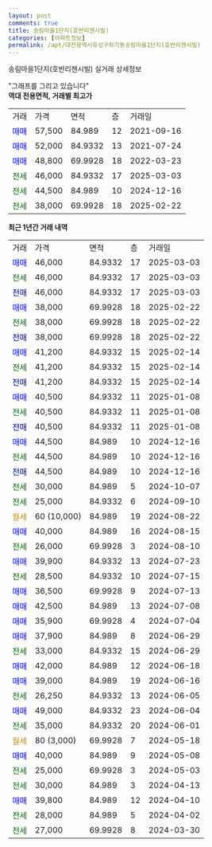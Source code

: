 ```yaml
---
layout: post
comments: true
title: 송림마을1단지(호반리젠시빌)
categories: [아파트정보]
permalink: /apt/대전광역시유성구하기동송림마을1단지(호반리젠시빌)
---
```


송림마을1단지(호반리젠시빌) 실거래 상세정보

<script type="text/javascript">
  google.charts.load('current', {'packages':['line', 'corechart']});
  google.charts.setOnLoadCallback(drawChart);

  function drawChart() {
    var data = new google.visualization.DataTable();
    data.addColumn('date', '거래일');
    data.addColumn('number', "매매");
    data.addColumn('number', "전세");
    data.addColumn('number', "전매");

    data.addRows([[new Date(Date.parse("2025-03-03")), 46000, null, null], [new Date(Date.parse("2025-03-03")), null, 46000, null], [new Date(Date.parse("2025-03-03")), null, null, 46000], [new Date(Date.parse("2025-02-22")), 38000, null, null], [new Date(Date.parse("2025-02-22")), null, 38000, null], [new Date(Date.parse("2025-02-22")), null, null, 38000], [new Date(Date.parse("2025-02-14")), 41200, null, null], [new Date(Date.parse("2025-02-14")), null, 41200, null], [new Date(Date.parse("2025-02-14")), null, null, 41200], [new Date(Date.parse("2025-01-08")), 40500, null, null], [new Date(Date.parse("2025-01-08")), null, 40500, null], [new Date(Date.parse("2025-01-08")), null, null, 40500], [new Date(Date.parse("2024-12-16")), 44500, null, null], [new Date(Date.parse("2024-12-16")), null, 44500, null], [new Date(Date.parse("2024-12-16")), null, null, 44500], [new Date(Date.parse("2024-10-07")), null, 30000, null], [new Date(Date.parse("2024-09-10")), null, 25000, null], [new Date(Date.parse("2024-08-22")), null, null, null], [new Date(Date.parse("2024-08-15")), 40000, null, null], [new Date(Date.parse("2024-08-10")), null, 26000, null], [new Date(Date.parse("2024-07-23")), 39900, null, null], [new Date(Date.parse("2024-07-15")), null, 28500, null], [new Date(Date.parse("2024-07-13")), 36500, null, null], [new Date(Date.parse("2024-07-08")), 42500, null, null], [new Date(Date.parse("2024-07-04")), 35900, null, null], [new Date(Date.parse("2024-06-29")), 37900, null, null], [new Date(Date.parse("2024-06-29")), null, 33000, null], [new Date(Date.parse("2024-06-18")), 42000, null, null], [new Date(Date.parse("2024-06-16")), 39000, null, null], [new Date(Date.parse("2024-06-05")), null, 26250, null], [new Date(Date.parse("2024-06-04")), 49000, null, null], [new Date(Date.parse("2024-06-01")), null, 35000, null], [new Date(Date.parse("2024-05-18")), null, null, null], [new Date(Date.parse("2024-05-08")), 40000, null, null], [new Date(Date.parse("2024-05-03")), null, 25000, null], [new Date(Date.parse("2024-04-13")), null, 30000, null], [new Date(Date.parse("2024-04-10")), 39800, null, null], [new Date(Date.parse("2024-04-02")), null, 28000, null], [new Date(Date.parse("2024-03-30")), null, 27000, null]]);

    var options = {
      hAxis: {
        format: 'yyyy/MM/dd'
      },    
      lineWidth: 0,
      pointsVisible: true,    
      title: '최근 1년간 유형별 실거래가 분포',
      legend: { position: 'bottom' }
    };

    var formatter = new google.visualization.NumberFormat({pattern:'###,###'} );
    formatter.format(data, 1);
    formatter.format(data, 2);
    
    setTimeout(function() {
        var chart = new google.visualization.LineChart(document.getElementById('columnchart_material'));
        chart.draw(data, (options));
        document.getElementById('loading').style.display = 'none';
    }, 200);
  }
</script>


<div id="loading" style="z-index:20; display: block; margin-left: 0px">"그래프를 그리고 있습니다"</div>
<div id="columnchart_material" style="width: 95%; margin-left: 0px; display: block"></div>
<!-- contents start -->
<b>역대 전용면적, 거래별 최고가</b>
<table class="sortable">
    <tr>
      <td>거래</td>
      <td>가격</td>
      <td>면적</td>
      <td>층</td>
      <td>거래일</td>
    </tr>
        <tr>
          <td><a style="color: blue">매매</a></td>
          <td>57,500</td>
          <td>84.989</td>
          <td>12</td>
          <td>2021-09-16</td>
        </tr>            <tr>
          <td><a style="color: blue">매매</a></td>
          <td>52,000</td>
          <td>84.9332</td>
          <td>13</td>
          <td>2021-07-24</td>
        </tr>            <tr>
          <td><a style="color: blue">매매</a></td>
          <td>48,800</td>
          <td>69.9928</td>
          <td>18</td>
          <td>2022-03-23</td>
        </tr>        
        <tr>
              <td><a style="color: darkgreen">전세</a></td>
              <td>46,000</td>
              <td>84.9332</td>
              <td>17</td>
              <td>2025-03-03</td>
            </tr>            <tr>
              <td><a style="color: darkgreen">전세</a></td>
              <td>44,500</td>
              <td>84.989</td>
              <td>10</td>
              <td>2024-12-16</td>
            </tr>            <tr>
              <td><a style="color: darkgreen">전세</a></td>
              <td>38,000</td>
              <td>69.9928</td>
              <td>18</td>
              <td>2025-02-22</td>
            </tr>        
    
</table>

<b>최근 1년간 거래 내역</b>

<table class="sortable">
    <tr>
      <td>거래</td>
      <td>가격</td>
      <td>면적</td>
      <td>층</td>
      <td>거래일</td>
    </tr>
    <tr>
      <td><a style="color: blue">매매</a></td>
      <td>46,000</td>
      <td>84.9332</td>
      <td>17</td>
      <td>2025-03-03</td>
    </tr>          <tr>
      <td><a style="color: darkgreen">전세</a></td>
      <td>46,000</td>
      <td>84.9332</td>
      <td>17</td>
      <td>2025-03-03</td>
    </tr>          <tr>
      <td><a style="color: darkblue">전매</a></td>
      <td>46,000</td>
      <td>84.9332</td>
      <td>17</td>
      <td>2025-03-03</td>
    </tr>          <tr>
      <td><a style="color: blue">매매</a></td>
      <td>38,000</td>
      <td>69.9928</td>
      <td>18</td>
      <td>2025-02-22</td>
    </tr>          <tr>
      <td><a style="color: darkgreen">전세</a></td>
      <td>38,000</td>
      <td>69.9928</td>
      <td>18</td>
      <td>2025-02-22</td>
    </tr>          <tr>
      <td><a style="color: darkblue">전매</a></td>
      <td>38,000</td>
      <td>69.9928</td>
      <td>18</td>
      <td>2025-02-22</td>
    </tr>          <tr>
      <td><a style="color: blue">매매</a></td>
      <td>41,200</td>
      <td>84.9332</td>
      <td>15</td>
      <td>2025-02-14</td>
    </tr>          <tr>
      <td><a style="color: darkgreen">전세</a></td>
      <td>41,200</td>
      <td>84.9332</td>
      <td>15</td>
      <td>2025-02-14</td>
    </tr>          <tr>
      <td><a style="color: darkblue">전매</a></td>
      <td>41,200</td>
      <td>84.9332</td>
      <td>15</td>
      <td>2025-02-14</td>
    </tr>          <tr>
      <td><a style="color: blue">매매</a></td>
      <td>40,500</td>
      <td>84.9332</td>
      <td>11</td>
      <td>2025-01-08</td>
    </tr>          <tr>
      <td><a style="color: darkgreen">전세</a></td>
      <td>40,500</td>
      <td>84.9332</td>
      <td>11</td>
      <td>2025-01-08</td>
    </tr>          <tr>
      <td><a style="color: darkblue">전매</a></td>
      <td>40,500</td>
      <td>84.9332</td>
      <td>11</td>
      <td>2025-01-08</td>
    </tr>          <tr>
      <td><a style="color: blue">매매</a></td>
      <td>44,500</td>
      <td>84.989</td>
      <td>10</td>
      <td>2024-12-16</td>
    </tr>          <tr>
      <td><a style="color: darkgreen">전세</a></td>
      <td>44,500</td>
      <td>84.989</td>
      <td>10</td>
      <td>2024-12-16</td>
    </tr>          <tr>
      <td><a style="color: darkblue">전매</a></td>
      <td>44,500</td>
      <td>84.989</td>
      <td>10</td>
      <td>2024-12-16</td>
    </tr>          <tr>
      <td><a style="color: darkgreen">전세</a></td>
      <td>30,000</td>
      <td>84.989</td>
      <td>5</td>
      <td>2024-10-07</td>
    </tr>          <tr>
      <td><a style="color: darkgreen">전세</a></td>
      <td>25,000</td>
      <td>84.9332</td>
      <td>6</td>
      <td>2024-09-10</td>
    </tr>          <tr>
      <td><a style="color: darkgoldenrod">월세</a></td>
      <td>60 (10,000)</td>
      <td>84.989</td>
      <td>19</td>
      <td>2024-08-22</td>
    </tr>          <tr>
      <td><a style="color: blue">매매</a></td>
      <td>40,000</td>
      <td>84.989</td>
      <td>16</td>
      <td>2024-08-15</td>
    </tr>          <tr>
      <td><a style="color: darkgreen">전세</a></td>
      <td>26,000</td>
      <td>69.9928</td>
      <td>3</td>
      <td>2024-08-10</td>
    </tr>          <tr>
      <td><a style="color: blue">매매</a></td>
      <td>39,900</td>
      <td>84.9332</td>
      <td>13</td>
      <td>2024-07-23</td>
    </tr>          <tr>
      <td><a style="color: darkgreen">전세</a></td>
      <td>28,500</td>
      <td>84.9332</td>
      <td>10</td>
      <td>2024-07-15</td>
    </tr>          <tr>
      <td><a style="color: blue">매매</a></td>
      <td>36,500</td>
      <td>69.9928</td>
      <td>9</td>
      <td>2024-07-13</td>
    </tr>          <tr>
      <td><a style="color: blue">매매</a></td>
      <td>42,500</td>
      <td>84.989</td>
      <td>13</td>
      <td>2024-07-08</td>
    </tr>          <tr>
      <td><a style="color: blue">매매</a></td>
      <td>35,900</td>
      <td>69.9928</td>
      <td>4</td>
      <td>2024-07-04</td>
    </tr>          <tr>
      <td><a style="color: blue">매매</a></td>
      <td>37,900</td>
      <td>84.989</td>
      <td>8</td>
      <td>2024-06-29</td>
    </tr>          <tr>
      <td><a style="color: darkgreen">전세</a></td>
      <td>33,000</td>
      <td>84.9332</td>
      <td>15</td>
      <td>2024-06-29</td>
    </tr>          <tr>
      <td><a style="color: blue">매매</a></td>
      <td>42,000</td>
      <td>84.989</td>
      <td>12</td>
      <td>2024-06-18</td>
    </tr>          <tr>
      <td><a style="color: blue">매매</a></td>
      <td>39,000</td>
      <td>84.989</td>
      <td>19</td>
      <td>2024-06-16</td>
    </tr>          <tr>
      <td><a style="color: darkgreen">전세</a></td>
      <td>26,250</td>
      <td>84.9332</td>
      <td>13</td>
      <td>2024-06-05</td>
    </tr>          <tr>
      <td><a style="color: blue">매매</a></td>
      <td>49,000</td>
      <td>84.9332</td>
      <td>23</td>
      <td>2024-06-04</td>
    </tr>          <tr>
      <td><a style="color: darkgreen">전세</a></td>
      <td>35,000</td>
      <td>84.9332</td>
      <td>20</td>
      <td>2024-06-01</td>
    </tr>          <tr>
      <td><a style="color: darkgoldenrod">월세</a></td>
      <td>80 (3,000)</td>
      <td>69.9928</td>
      <td>7</td>
      <td>2024-05-18</td>
    </tr>          <tr>
      <td><a style="color: blue">매매</a></td>
      <td>40,000</td>
      <td>84.989</td>
      <td>9</td>
      <td>2024-05-08</td>
    </tr>          <tr>
      <td><a style="color: darkgreen">전세</a></td>
      <td>25,000</td>
      <td>69.9928</td>
      <td>3</td>
      <td>2024-05-03</td>
    </tr>          <tr>
      <td><a style="color: darkgreen">전세</a></td>
      <td>30,000</td>
      <td>84.989</td>
      <td>3</td>
      <td>2024-04-13</td>
    </tr>          <tr>
      <td><a style="color: blue">매매</a></td>
      <td>39,800</td>
      <td>84.989</td>
      <td>12</td>
      <td>2024-04-10</td>
    </tr>          <tr>
      <td><a style="color: darkgreen">전세</a></td>
      <td>28,000</td>
      <td>84.989</td>
      <td>5</td>
      <td>2024-04-02</td>
    </tr>          <tr>
      <td><a style="color: darkgreen">전세</a></td>
      <td>27,000</td>
      <td>69.9928</td>
      <td>8</td>
      <td>2024-03-30</td>
    </tr>      </table>
<!-- contents end -->    


